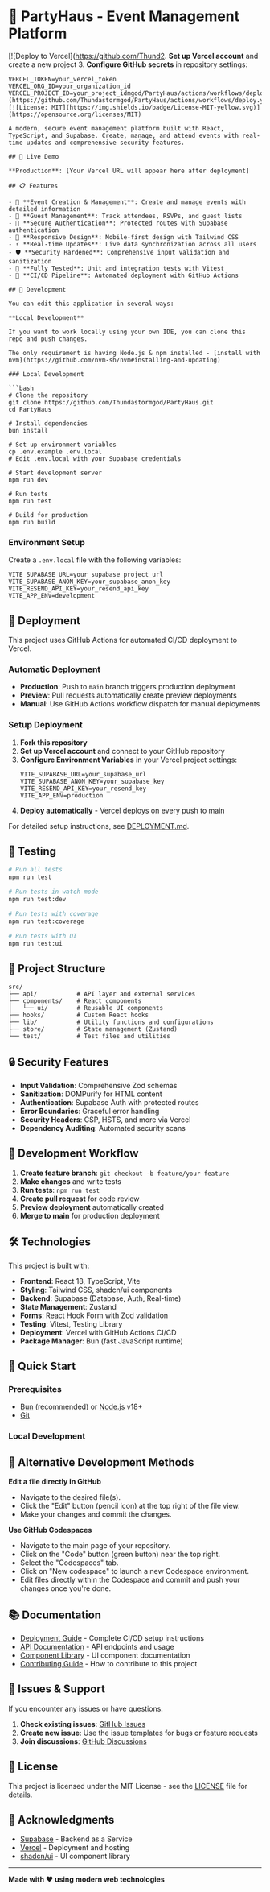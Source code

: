 # 🎉 PartyHaus - Event Management Platform

[![Deploy to Vercel](https://github.com/Thund2. **Set up Vercel account** and create a new project
3. **Configure GitHub secrets** in repository settings:
   ```
   VERCEL_TOKEN=your_vercel_token
   VERCEL_ORG_ID=your_organization_id
   VERCEL_PROJECT_ID=your_project_idmgod/PartyHaus/actions/workflows/deploy.yml/badge.svg)](https://github.com/Thundastormgod/PartyHaus/actions/workflows/deploy.yml)
[![License: MIT](https://img.shields.io/badge/License-MIT-yellow.svg)](https://opensource.org/licenses/MIT)

A modern, secure event management platform built with React, TypeScript, and Supabase. Create, manage, and attend events with real-time updates and comprehensive security features.

## 🚀 Live Demo

**Production**: [Your Vercel URL will appear here after deployment]

## 📋 Features

- 🎪 **Event Creation & Management**: Create and manage events with detailed information
- 👥 **Guest Management**: Track attendees, RSVPs, and guest lists
- 🔐 **Secure Authentication**: Protected routes with Supabase authentication
- 📱 **Responsive Design**: Mobile-first design with Tailwind CSS
- ⚡ **Real-time Updates**: Live data synchronization across all users
- 🛡️ **Security Hardened**: Comprehensive input validation and sanitization
- 🧪 **Fully Tested**: Unit and integration tests with Vitest
- 🚀 **CI/CD Pipeline**: Automated deployment with GitHub Actions

## 📝 Development

You can edit this application in several ways:

**Local Development**

If you want to work locally using your own IDE, you can clone this repo and push changes.

The only requirement is having Node.js & npm installed - [install with nvm](https://github.com/nvm-sh/nvm#installing-and-updating)

### Local Development

```bash
# Clone the repository
git clone https://github.com/Thundastormgod/PartyHaus.git
cd PartyHaus

# Install dependencies
bun install

# Set up environment variables
cp .env.example .env.local
# Edit .env.local with your Supabase credentials

# Start development server
npm run dev

# Run tests
npm run test

# Build for production
npm run build
```

### Environment Setup

Create a `.env.local` file with the following variables:

```env
VITE_SUPABASE_URL=your_supabase_project_url
VITE_SUPABASE_ANON_KEY=your_supabase_anon_key
VITE_RESEND_API_KEY=your_resend_api_key
VITE_APP_ENV=development
```

## 🚀 Deployment

This project uses GitHub Actions for automated CI/CD deployment to Vercel.

### Automatic Deployment
- **Production**: Push to `main` branch triggers production deployment
- **Preview**: Pull requests automatically create preview deployments
- **Manual**: Use GitHub Actions workflow dispatch for manual deployments

### Setup Deployment

1. **Fork this repository**
2. **Set up Vercel account** and connect to your GitHub repository
3. **Configure Environment Variables** in your Vercel project settings:
   ```
   VITE_SUPABASE_URL=your_supabase_url
   VITE_SUPABASE_ANON_KEY=your_supabase_key
   VITE_RESEND_API_KEY=your_resend_key
   VITE_APP_ENV=production
   ```
4. **Deploy automatically** - Vercel deploys on every push to main

For detailed setup instructions, see [DEPLOYMENT.md](./DEPLOYMENT.md).

## 🧪 Testing

```bash
# Run all tests
npm run test

# Run tests in watch mode
npm run test:dev

# Run tests with coverage
npm run test:coverage

# Run tests with UI
npm run test:ui
```

## 📁 Project Structure

```
src/
├── api/           # API layer and external services
├── components/    # React components
│   └── ui/        # Reusable UI components
├── hooks/         # Custom React hooks
├── lib/           # Utility functions and configurations
├── store/         # State management (Zustand)
└── test/          # Test files and utilities
```

## 🔒 Security Features

- **Input Validation**: Comprehensive Zod schemas
- **Sanitization**: DOMPurify for HTML content
- **Authentication**: Supabase Auth with protected routes
- **Error Boundaries**: Graceful error handling
- **Security Headers**: CSP, HSTS, and more via Vercel
- **Dependency Auditing**: Automated security scans

## 🤝 Development Workflow

1. **Create feature branch**: `git checkout -b feature/your-feature`
2. **Make changes** and write tests
3. **Run tests**: `npm run test`
4. **Create pull request** for code review
5. **Preview deployment** automatically created
6. **Merge to main** for production deployment

## 🛠️ Technologies

This project is built with:

- **Frontend**: React 18, TypeScript, Vite
- **Styling**: Tailwind CSS, shadcn/ui components
- **Backend**: Supabase (Database, Auth, Real-time)
- **State Management**: Zustand
- **Forms**: React Hook Form with Zod validation
- **Testing**: Vitest, Testing Library
- **Deployment**: Vercel with GitHub Actions CI/CD
- **Package Manager**: Bun (fast JavaScript runtime)

## 🚀 Quick Start

### Prerequisites
- [Bun](https://bun.sh/) (recommended) or [Node.js](https://nodejs.org/) v18+
- [Git](https://git-scm.com/)

### Local Development

## 📝 Alternative Development Methods

**Edit a file directly in GitHub**

- Navigate to the desired file(s).
- Click the "Edit" button (pencil icon) at the top right of the file view.
- Make your changes and commit the changes.

**Use GitHub Codespaces**

- Navigate to the main page of your repository.
- Click on the "Code" button (green button) near the top right.
- Select the "Codespaces" tab.
- Click on "New codespace" to launch a new Codespace environment.
- Edit files directly within the Codespace and commit and push your changes once you're done.

## 📚 Documentation

- [Deployment Guide](./DEPLOYMENT.md) - Complete CI/CD setup instructions
- [API Documentation](./docs/api.md) - API endpoints and usage
- [Component Library](./docs/components.md) - UI component documentation
- [Contributing Guide](./CONTRIBUTING.md) - How to contribute to this project

## 🐛 Issues & Support

If you encounter any issues or have questions:

1. **Check existing issues**: [GitHub Issues](https://github.com/Thundastormgod/PartyHaus/issues)
2. **Create new issue**: Use the issue templates for bugs or feature requests
3. **Join discussions**: [GitHub Discussions](https://github.com/Thundastormgod/PartyHaus/discussions)

## 📄 License

This project is licensed under the MIT License - see the [LICENSE](./LICENSE) file for details.

## 🙏 Acknowledgments

- [Supabase](https://supabase.com) - Backend as a Service
- [Vercel](https://vercel.com) - Deployment and hosting
- [shadcn/ui](https://ui.shadcn.com) - UI component library

---

**Made with ❤️ using modern web technologies**
